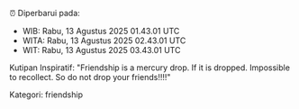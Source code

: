 ⏰ Diperbarui pada:
- WIB: Rabu, 13 Agustus 2025 01.43.01 UTC
- WITA: Rabu, 13 Agustus 2025 02.43.01 UTC
- WIT: Rabu, 13 Agustus 2025 03.43.01 UTC

Kutipan Inspiratif:
"Friendship is a mercury drop. If it is dropped. Impossible to recollect. So do not drop your friends!!!!"


Kategori: friendship

